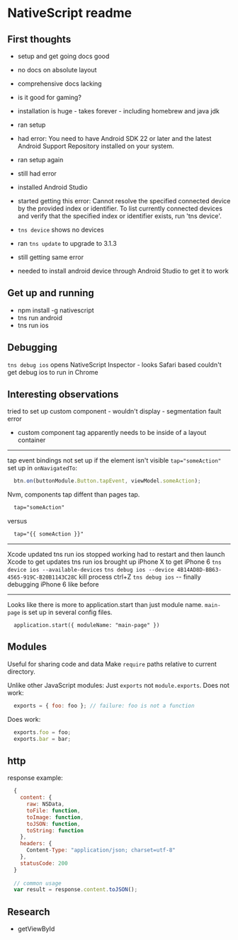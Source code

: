 NativeScript readme
===================

## First thoughts
- setup and get going docs good
- no docs on absolute layout
- comprehensive docs lacking
- is it good for gaming?

- installation is huge - takes forever - including homebrew and java jdk
- ran setup
- had error: You need to have Android SDK 22 or later and the latest Android Support Repository installed on your system.
- ran setup again
- still had error
- installed Android Studio
- started getting this error: Cannot resolve the specified connected device by the provided index or identifier. To list currently connected devices and verify that the specified index or identifier exists, run 'tns device'.
- `tns device` shows no devices
- ran `tns update` to upgrade to 3.1.3
- still getting same error
- needed to install android device through Android Studio to get it to work

## Get up and running
- npm install -g nativescript
- tns run android
- tns run ios

## Debugging
`tns debug ios` opens NativeScript Inspector - looks Safari based
couldn't get debug ios to run in Chrome

## Interesting observations
tried to set up custom component - wouldn't display - segmentation fault error
- custom component tag apparently needs to be inside of a layout container

------
tap event bindings not set up if the element isn't visible `tap="someAction"`
set up in `onNavigatedTo`:
```javascript
  btn.on(buttonModule.Button.tapEvent, viewModel.someAction);
```
Nvm, components tap diffent than pages tap.
```xml
  tap="someAction"
```
versus
```xml
  tap="{{ someAction }}"
```

------------
Xcode updated
tns run ios stopped working
had to restart and then launch Xcode to get updates
tns run ios brought up iPhone X
to get iPhone 6
`tns device ios --available-devices`
`tns debug ios --device 4B14AD8D-BB63-4565-919C-B20B1143C28C`
kill process ctrl+Z
`tns debug ios` -- finally debugging iPhone 6 like before


-------------------
Looks like there is more to application.start than just module name.
`main-page` is set up in several config files.
```
  application.start({ moduleName: "main-page" })
```

## Modules
Useful for sharing code and data
Make `require` paths relative to current directory.

Unlike other JavaScript modules:
Just `exports` not `module.exports`.
Does not work:
```javascript
  exports = { foo: foo }; // failure: foo is not a function
```
Does work:
```javascript
  exports.foo = foo;
  exports.bar = bar;
```

## http
response example:
```javascript
  {
    content: {
      raw: NSData,
      toFile: function,
      toImage: function,
      toJSON: function,
      toString: function
    },
    headers: {
      Content-Type: "application/json; charset=utf-8"
    },
    statusCode: 200
  }
  
  // common usage
  var result = response.content.toJSON();
```

## Research
- getViewById